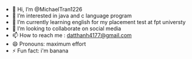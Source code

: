 - 👋 Hi, I’m @MichaelTran1226
- 👀 I’m interested in java and c language program
- 🌱 I’m currently learning english for my placement test at fpt  universty
- 💞️ I’m looking to collaborate on social media 
- 📫 How to reach me : datthanh4177@gmail.com
- 😄 Pronouns: maximum effort
- ⚡ Fun fact: i'm banana

<!---
MichaelTran1226/MichaelTran1226 is a ✨ special ✨ repository because its `README.md` (this file) appears on your GitHub profile.
You can click the Preview link to take a look at your changes.
--->
